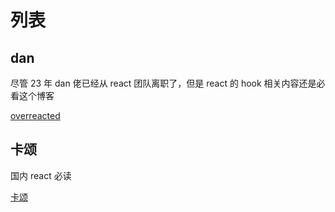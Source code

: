 # 列表

## dan

尽管 23 年 dan 佬已经从 react 团队离职了，但是 react 的 hook 相关内容还是必看这个博客

[overreacted](https://overreacted.io/)

## 卡颂

国内 react 必读

[卡颂](https://juejin.cn/user/1943592291009511/posts)
